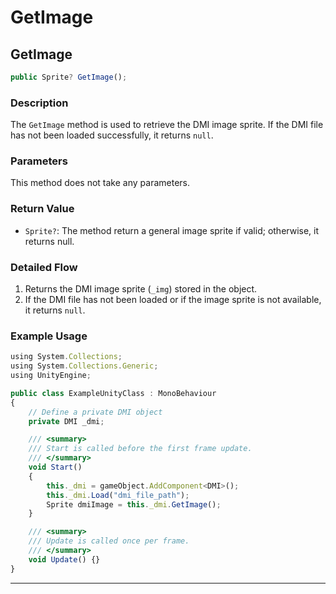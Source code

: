 # GetImage

## GetImage

```js
public Sprite? GetImage();
```

### Description

The `GetImage` method is used to retrieve the DMI image sprite. If the DMI file has not been loaded successfully, it returns `null`.

### Parameters

This method does not take any parameters.

### Return Value

- `Sprite?`: The method return a general image sprite if valid; otherwise, it returns null.

### Detailed Flow

1. Returns the DMI image sprite (`_img`) stored in the object.
2. If the DMI file has not been loaded or if the image sprite is not available, it returns `null`.

### Example Usage

```js
using System.Collections;
using System.Collections.Generic;
using UnityEngine;

public class ExampleUnityClass : MonoBehaviour
{
    // Define a private DMI object
    private DMI _dmi;

    /// <summary>
    /// Start is called before the first frame update.
    /// </summary>
    void Start()
    {
        this._dmi = gameObject.AddComponent<DMI>();
        this._dmi.Load("dmi_file_path");
        Sprite dmiImage = this._dmi.GetImage();
    }

    /// <summary>
    /// Update is called once per frame.
    /// </summary>
    void Update() {}
}
```

---